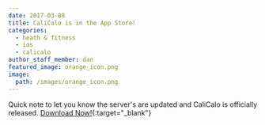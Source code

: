 ```yaml
---
date: 2017-03-08
title: CaliCalo is in the App Store!
categories:
  - heath & fitness
  - ios
  - calicalo
author_staff_member: dan
featured_image: orange_icon.png
image:
  path: /images/orange_icon.png
---
```


Quick note to let you know the server's are updated and CaliCalo is officially released. [Download Now!](https://itunes.apple.com/us/app/calicalo-watch-your-calories/id1205082048?ls=1&mt=8){:target="_blank"}